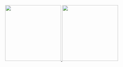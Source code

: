 <div>
<a href="https://github.com/fabioladiniz97">
<img height="180em" src="https://github-readme-stats.vercel.app/api/top-langs/?username=fabioladiniz97&layout=compact&langs_count=7&theme=dracula"/>
<img height="180em" src="https://github-readme-stats.vercel.app/api?username=fabioladiniz97&show_icons=true&theme=dracula&include_all_commits=true&count_private=true"/>
</div>


